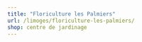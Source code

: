 ```yaml
---
title: "Floriculture les Palmiers"
url: /limoges/floriculture-les-palmiers/
shop: centre de jardinage
---
```

